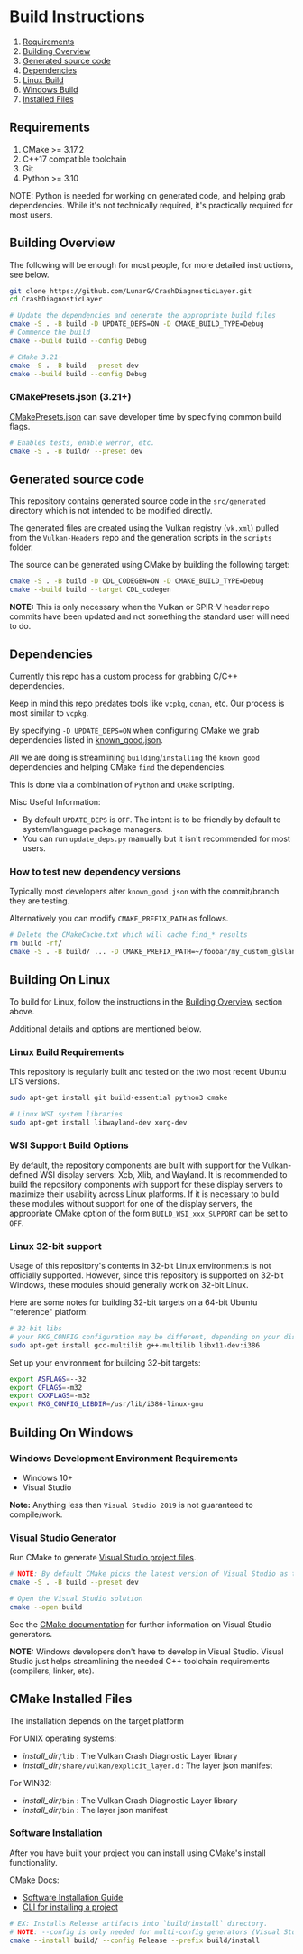 # Build Instructions

1. [Requirements](#requirements)
2. [Building Overview](#building-overview)
3. [Generated source code](#generated-source-code)
4. [Dependencies](#dependencies)
5. [Linux Build](#building-on-linux)
6. [Windows Build](#building-on-windows)
7. [Installed Files](#cmake-installed-files)

## Requirements

1. CMake >= 3.17.2
2. C++17 compatible toolchain
3. Git
4. Python >= 3.10

NOTE: Python is needed for working on generated code, and helping grab
dependencies.
While it's not technically required, it's practically required for most users.

## Building Overview

The following will be enough for most people, for more detailed instructions,
see below.

```bash
git clone https://github.com/LunarG/CrashDiagnosticLayer.git
cd CrashDiagnosticLayer

# Update the dependencies and generate the appropriate build files
cmake -S . -B build -D UPDATE_DEPS=ON -D CMAKE_BUILD_TYPE=Debug
# Commence the build
cmake --build build --config Debug

# CMake 3.21+
cmake -S . -B build --preset dev
cmake --build build --config Debug
```

### CMakePresets.json (3.21+)

[CMakePresets.json](./CMakePresets.json) can save developer time by specifying
common build flags.

```bash
# Enables tests, enable werror, etc.
cmake -S . -B build/ --preset dev
```

## Generated source code

This repository contains generated source code in the `src/generated` directory
which is not intended to be modified directly.

The generated files are created using the Vulkan registry (`vk.xml`) pulled
from the `Vulkan-Headers` repo and the generation scripts in the `scripts`
folder.

The source can be generated using CMake by building the following target:

```bash
cmake -S . -B build -D CDL_CODEGEN=ON -D CMAKE_BUILD_TYPE=Debug
cmake --build build --target CDL_codegen
```

**NOTE:** This is only necessary when the Vulkan or SPIR-V header repo
commits have been updated and not something the standard user will need to
do.

## Dependencies

Currently this repo has a custom process for grabbing C/C++ dependencies.

Keep in mind this repo predates tools like `vcpkg`, `conan`, etc. Our process is
most similar to `vcpkg`.

By specifying `-D UPDATE_DEPS=ON` when configuring CMake we grab dependencies
listed in [known_good.json](scripts/known_good.json).

All we are doing is streamlining `building`/`installing` the `known good`
dependencies and helping CMake `find` the dependencies.

This is done via a combination of `Python` and `CMake` scripting.

Misc Useful Information:

- By default `UPDATE_DEPS` is `OFF`. The intent is to be friendly by default to
  system/language package managers.
- You can run `update_deps.py` manually but it isn't recommended for most users.

### How to test new dependency versions

Typically most developers alter `known_good.json` with the commit/branch they
are testing.

Alternatively you can modify `CMAKE_PREFIX_PATH` as follows.

```sh
# Delete the CMakeCache.txt which will cache find_* results
rm build -rf/
cmake -S . -B build/ ... -D CMAKE_PREFIX_PATH=~/foobar/my_custom_glslang_install/ ...
```


## Building On Linux

To build for Linux, follow the instructions in the
[Building Overview](#building-overview) section above.

Additional details and options are mentioned below.

### Linux Build Requirements

This repository is regularly built and tested on the two most recent Ubuntu LTS
versions.

```bash
sudo apt-get install git build-essential python3 cmake

# Linux WSI system libraries
sudo apt-get install libwayland-dev xorg-dev
```

### WSI Support Build Options

By default, the repository components are built with support for the
Vulkan-defined WSI display servers: Xcb, Xlib, and Wayland.
It is recommended to build the repository components with support for these
display servers to maximize their usability across Linux platforms.
If it is necessary to build these modules without support for one of the display
servers, the appropriate CMake option of the form `BUILD_WSI_xxx_SUPPORT` can be
set to `OFF`.

### Linux 32-bit support

Usage of this repository's contents in 32-bit Linux environments is not
officially supported.
However, since this repository is supported on 32-bit Windows, these modules
should generally work on 32-bit Linux.

Here are some notes for building 32-bit targets on a 64-bit Ubuntu "reference"
platform:

```bash
# 32-bit libs
# your PKG_CONFIG configuration may be different, depending on your distribution
sudo apt-get install gcc-multilib g++-multilib libx11-dev:i386
```

Set up your environment for building 32-bit targets:

```bash
export ASFLAGS=--32
export CFLAGS=-m32
export CXXFLAGS=-m32
export PKG_CONFIG_LIBDIR=/usr/lib/i386-linux-gnu
```


## Building On Windows

### Windows Development Environment Requirements

- Windows 10+
- Visual Studio

**Note:** Anything less than `Visual Studio 2019` is not guaranteed to
compile/work.

### Visual Studio Generator

Run CMake to generate
[Visual Studio project files](https://cmake.org/cmake/help/latest/guide/user-interaction/index.html#command-line-g-option).

```bash
# NOTE: By default CMake picks the latest version of Visual Studio as the default generator.
cmake -S . -B build --preset dev

# Open the Visual Studio solution
cmake --open build
```

See the
[CMake documentation](https://cmake.org/cmake/help/latest/manual/cmake-generators.7.html#visual-studio-generators)
for further information on Visual Studio generators.

**NOTE:** Windows developers don't have to develop in Visual Studio.
Visual Studio just helps streamlining the needed C++ toolchain requirements
(compilers, linker, etc).

## CMake Installed Files

The installation depends on the target platform

For UNIX operating systems:

- *install_dir*`/lib` : The Vulkan Crash Diagnostic Layer library
- *install_dir*`/share/vulkan/explicit_layer.d` : The layer json manifest

For WIN32:

- *install_dir*`/bin` : The Vulkan Crash Diagnostic Layer library
- *install_dir*`/bin` : The layer json manifest

### Software Installation

After you have built your project you can install using CMake's install
functionality.

CMake Docs:
- [Software Installation Guide](https://cmake.org/cmake/help/latest/guide/user-interaction/index.html#software-installation)
- [CLI for installing a project](https://cmake.org/cmake/help/latest/manual/cmake.1.html#install-a-project)

```sh
# EX: Installs Release artifacts into `build/install` directory.
# NOTE: --config is only needed for multi-config generators (Visual Studio, Xcode, etc)
cmake --install build/ --config Release --prefix build/install
```

